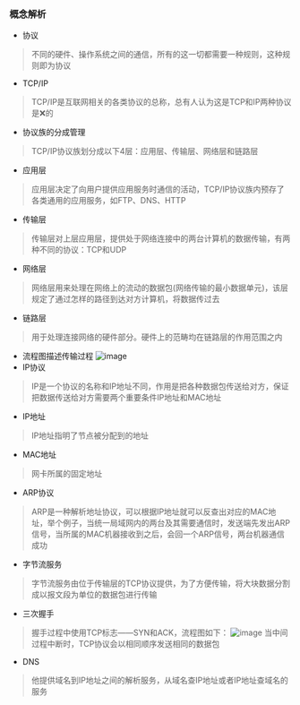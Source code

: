 ### 概念解析
- 协议
> 不同的硬件、操作系统之间的通信，所有的这一切都需要一种规则，这种规则即为协议
- TCP/IP
> TCP/IP是互联网相关的各类协议的总称，总有人认为这是TCP和IP两种协议是❌的
- 协议族的分成管理
> TCP/IP协议族划分成以下4层：应用层、传输层、网络层和链路层
- 应用层
> 应用层决定了向用户提供应用服务时通信的活动，TCP/IP协议族内预存了各类通用的应用服务，如FTP、DNS、HTTP
- 传输层
> 传输层对上层应用层，提供处于网络连接中的两台计算机的数据传输，有两种不同的协议：TCP和UDP
- 网络层
> 网络层用来处理在网络上的流动的数据包(网络传输的最小数据单元)，该层规定了通过怎样的路径到达对方计算机，将数据传过去
- 链路层
> 用于处理连接网络的硬件部分。硬件上的范畴均在链路层的作用范围之内
- 流程图描述传输过程
![image](https://user-images.githubusercontent.com/28126886/30813627-8e7d17a6-a1d3-11e7-8fc4-4a85e78d04a5.png)
- IP协议
> IP是一个协议的名称和IP地址不同，作用是把各种数据包传送给对方，保证把数据传送给对方需要两个重要条件IP地址和MAC地址
- IP地址
> IP地址指明了节点被分配到的地址
- MAC地址
> 网卡所属的固定地址
- ARP协议
> ARP是一种解析地址协议，可以根据IP地址就可以反查出对应的MAC地址，举个例子，当统一局域网内的两台及其需要通信时，发送端先发出ARP信号，当所属的MAC机器接收到之后，会回一个ARP信号，两台机器通信成功
- 字节流服务
> 字节流服务由位于传输层的TCP协议提供，为了方便传输，将大块数据分割成以报文段为单位的数据包进行传输
- 三次握手
> 握手过程中使用TCP标志——SYN和ACK，流程图如下：
![image](https://user-images.githubusercontent.com/28126886/30815663-6ba3d0ac-a1d9-11e7-9c81-5e2e7784e614.png)
> 当中间过程中断时，TCP协议会以相同顺序发送相同的数据包
- DNS
> 他提供域名到IP地址之间的解析服务，从域名查IP地址或者IP地址查域名的服务
